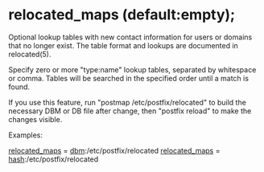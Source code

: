 # relocated_maps (default:empty); 


Optional lookup tables with new contact information for users or
domains that no longer exist.  The table format and lookups are
documented in relocated(5).



Specify zero or more "type:name" lookup tables, separated by
whitespace or comma. Tables will be searched in the specified order
until a match is found.



If you use this feature, run "postmap /etc/postfix/relocated" to
build the necessary DBM or DB file after change, then "postfix
reload" to make the changes visible.



Examples:



<a href="postconf.5.html#relocated_maps">relocated_maps</a> = <a href="DATABASE_README.html#types">dbm</a>:/etc/postfix/relocated
<a href="postconf.5.html#relocated_maps">relocated_maps</a> = <a href="DATABASE_README.html#types">hash</a>:/etc/postfix/relocated



